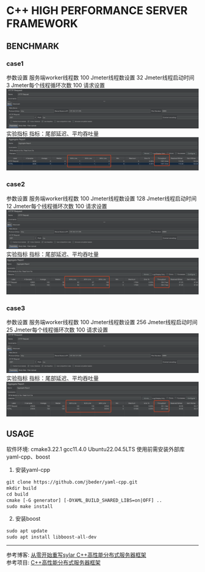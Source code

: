 # C++ HIGH PERFORMANCE SERVER FRAMEWORK
## BENCHMARK

### case1
参数设置
服务端worker线程数 100
Jmeter线程数设置 32
Jmeter线程启动时间 3
Jmeter每个线程循环次数 100
请求设置
![图片](./resources/image.png)
实验指标
指标：尾部延迟、平均吞吐量
![图片](./resources/image1.png)
### case2
参数设置
服务端worker线程数 100
Jmeter线程数设置 128
Jmeter线程启动时间 12
Jmeter每个线程循环次数 100
请求设置
![图片](./resources/image.png)
实验指标
指标：尾部延迟、平均吞吐量
![图片](./resources/image2.png)
### case3
参数设置
服务端worker线程数 100
Jmeter线程数设置 256
Jmeter线程启动时间 25
Jmeter每个线程循环次数 100
请求设置
![图片](./resources/image.png)
实验指标
指标：尾部延迟、平均吞吐量
![图片](./resources/image3.png)
## USAGE
软件环境: cmake3.22.1 gcc11.4.0 Ubuntu22.04.5LTS
使用前需安装外部库yaml-cpp、boost
1. 安装yaml-cpp
```shell
git clone https://github.com/jbeder/yaml-cpp.git
mkdir build
cd build
cmake [-G generator] [-DYAML_BUILD_SHARED_LIBS=on|OFF] ..
sudo make install
```
2. 安装boost
```shell
sudo apt update
sudo apt install libboost-all-dev
```

---
参考博客: [从零开始重写sylar C++高性能分布式服务器框架](https://www.midlane.top/wiki/pages/viewpage.action?pageId=10060952)<br>
参考项目: [C++高性能分布式服务器框架](https://github.com/zhongluqiang/sylar-from-scratch)